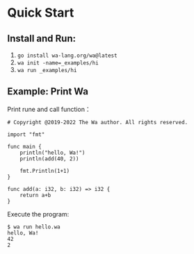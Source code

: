 
# Quick Start

## Install and Run:

1. `go install wa-lang.org/wa@latest`
2. `wa init -name=_examples/hi`
3. `wa run _examples/hi`

## Example: Print Wa

Print rune and call function：

```wa
# Copyright @2019-2022 The Wa author. All rights reserved.

import "fmt"

func main {
	println("hello, Wa!")
	println(add(40, 2))

	fmt.Println(1+1)
}

func add(a: i32, b: i32) => i32 {
	return a+b
}
```

Execute the program:

```
$ wa run hello.wa 
hello, Wa!
42
2
```